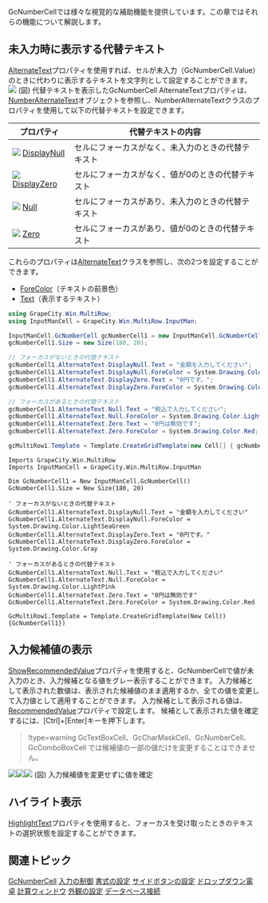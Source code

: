 GcNumberCellでは様々な視覚的な補助機能を提供しています。この章ではそれらの機能について解説します。

## 未入力時に表示する代替テキスト

[AlternateText](gcdocsite__documentlink?toc-item-id=c721962d-395c-45eb-afc7-128b6da0040a)プロパティを使用すれば、セルが未入力（GcNumberCell.Value）のときに代わりに表示するテキストを文字列として設定することができます。
![](/DOCUMENT_SITE_LINK_PREFIX_HERE/document-site-files/images/f148c511-6e98-4b55-9904-150a375d5825/images/imimages/06gcnumber/gcnumber_alternatetext.png)
(図) 代替テキストを表示したGcNumberCell
AlternateTextプロパティは、[NumberAlternateText](gcdocsite__documentlink?toc-item-id=d67ff481-da23-40e2-9eb7-c4c950139547)オブジェクトを参照し、NumberAlternateTextクラスのプロパティを使用して以下の代替テキストを設定できます。

| プロパティ | 代替テキストの内容 |
| ----- | --------- |
| ![](/DOCUMENT_SITE_LINK_PREFIX_HERE/document-site-files/images/f148c511-6e98-4b55-9904-150a375d5825/dotnetimages/publicproperty.png) [DisplayNull](gcdocsite__documentlink?toc-item-id=d67ff481-da23-40e2-9eb7-c4c950139547) | セルにフォーカスがなく、未入力のときの代替テキスト |
| ![](/DOCUMENT_SITE_LINK_PREFIX_HERE/document-site-files/images/f148c511-6e98-4b55-9904-150a375d5825/dotnetimages/publicproperty.png) [DisplayZero](gcdocsite__documentlink?toc-item-id=d67ff481-da23-40e2-9eb7-c4c950139547) | セルにフォーカスがなく、値が0のときの代替テキスト |
| ![](/DOCUMENT_SITE_LINK_PREFIX_HERE/document-site-files/images/f148c511-6e98-4b55-9904-150a375d5825/dotnetimages/publicproperty.png) [Null](gcdocsite__documentlink?toc-item-id=d67ff481-da23-40e2-9eb7-c4c950139547) | セルにフォーカスがあり、未入力のときの代替テキスト |
| ![](/DOCUMENT_SITE_LINK_PREFIX_HERE/document-site-files/images/f148c511-6e98-4b55-9904-150a375d5825/dotnetimages/publicproperty.png) [Zero](gcdocsite__documentlink?toc-item-id=d67ff481-da23-40e2-9eb7-c4c950139547) | セルにフォーカスがあり、値が0のときの代替テキスト |

これらのプロパティは[AlternateText](gcdocsite__documentlink?toc-item-id=ad9f7e80-afd6-472d-b241-634de02bb6c8)クラスを参照し、次の2つを設定することができます。

* [ForeColor](gcdocsite__documentlink?toc-item-id=60ca94d1-2f05-4d15-8a46-7e97ee981de3)（テキストの前景色）
* [Text](gcdocsite__documentlink?toc-item-id=28787e94-9634-420b-b4f0-1b9cba29e534)（表示するテキスト）

```csharp
using GrapeCity.Win.MultiRow;
using InputManCell = GrapeCity.Win.MultiRow.InputMan;

InputManCell.GcNumberCell gcNumberCell1 = new InputManCell.GcNumberCell();
gcNumberCell1.Size = new Size(180, 20);

// フォーカスがないときの代替テキスト
gcNumberCell1.AlternateText.DisplayNull.Text = "金額を入力してください";
gcNumberCell1.AlternateText.DisplayNull.ForeColor = System.Drawing.Color.LightSeaGreen;
gcNumberCell1.AlternateText.DisplayZero.Text = "0円です。";
gcNumberCell1.AlternateText.DisplayZero.ForeColor = System.Drawing.Color.Gray;

// フォーカスがあるときの代替テキスト
gcNumberCell1.AlternateText.Null.Text = "税込で入力してください";
gcNumberCell1.AlternateText.Null.ForeColor = System.Drawing.Color.LightPink;
gcNumberCell1.AlternateText.Zero.Text = "0円は無効です";
gcNumberCell1.AlternateText.Zero.ForeColor = System.Drawing.Color.Red;

gcMultiRow1.Template = Template.CreateGridTemplate(new Cell[] { gcNumberCell1 });
```

```vbnet
Imports GrapeCity.Win.MultiRow
Imports InputManCell = GrapeCity.Win.MultiRow.InputMan

Dim GcNumberCell1 = New InputManCell.GcNumberCell()
GcNumberCell1.Size = New Size(180, 20)

' フォーカスがないときの代替テキスト
GcNumberCell1.AlternateText.DisplayNull.Text = "金額を入力してください"
GcNumberCell1.AlternateText.DisplayNull.ForeColor = System.Drawing.Color.LightSeaGreen
GcNumberCell1.AlternateText.DisplayZero.Text = "0円です。"
GcNumberCell1.AlternateText.DisplayZero.ForeColor = System.Drawing.Color.Gray

' フォーカスがあるときの代替テキスト
GcNumberCell1.AlternateText.Null.Text = "税込で入力してください"
GcNumberCell1.AlternateText.Null.ForeColor = System.Drawing.Color.LightPink
GcNumberCell1.AlternateText.Zero.Text = "0円は無効です"
GcNumberCell1.AlternateText.Zero.ForeColor = System.Drawing.Color.Red

GcMultiRow1.Template = Template.CreateGridTemplate(New Cell() {GcNumberCell1})
```

## 入力候補値の表示

[ShowRecommendedValue](gcdocsite__documentlink?toc-item-id=8aae9f0f-cd50-4118-9f9d-6e159a8d90e2)プロパティを使用すると、GcNumberCellで値が未入力のとき、入力候補となる値をグレー表示することができます。
入力候補として表示された数値は、表示された候補値のまま適用するか、全ての値を変更して入力値として適用することができます。
入力候補として表示される値は、[RecommendedValue](gcdocsite__documentlink?toc-item-id=3e6a6012-3b6b-4f7b-9cec-0e4e1bdecad4)プロパティで設定します。
候補として表示された値を確定するには、[Ctrl]+[Enter]キーを押下します。

> !type=warning
> GcTextBoxCell、GcCharMaskCell、GcNumberCell、GcComboBoxCell では候補値の一部の値だけを変更することはできません。

![](/DOCUMENT_SITE_LINK_PREFIX_HERE/document-site-files/images/f148c511-6e98-4b55-9904-150a375d5825/images/imimages/06gcnumber/gcnumber_recommendedvalue01.png)![](/DOCUMENT_SITE_LINK_PREFIX_HERE/document-site-files/images/f148c511-6e98-4b55-9904-150a375d5825/images/imimages/arrowright.png)![](/DOCUMENT_SITE_LINK_PREFIX_HERE/document-site-files/images/f148c511-6e98-4b55-9904-150a375d5825/images/imimages/06gcnumber/gcnumber_recommendedvalue02.png)
(図) 入力候補値を変更せずに値を確定

## ハイライト表示

[HighlightText](gcdocsite__documentlink?toc-item-id=edd221a7-8b3a-4f71-a7d1-9290866817d9)プロパティを使用すると、フォーカスを受け取ったときのテキストの選択状態を設定することができます。

## 関連トピック

[GcNumberCell](gcdocsite__documentlink?toc-item-id=d4ea9511-22bf-4df0-8ebf-c6d2440ae435)
[入力の制御](gcdocsite__documentlink?toc-item-id=33d9784e-b504-4e0c-a596-2d0bf8a5670f)
[書式の設定](gcdocsite__documentlink?toc-item-id=7028825f-0cf6-4118-b0f9-ef931199983c)
[サイドボタンの設定](gcdocsite__documentlink?toc-item-id=5e35d806-caa0-417a-9746-00bf47e958f3)
[ドロップダウン電卓](gcdocsite__documentlink?toc-item-id=9edbdea7-65d0-4829-b99c-80221fb5c417)
[計算ウィンドウ](gcdocsite__documentlink?toc-item-id=6abfa636-c9a3-4c88-bc6d-d378cd310c3b)
[外観の設定](gcdocsite__documentlink?toc-item-id=c38aee8e-eb2b-4e03-b3e3-2650da732021)
[データベース接続](gcdocsite__documentlink?toc-item-id=85a4a7b9-7e99-489e-9c73-6ba47dfcccff)